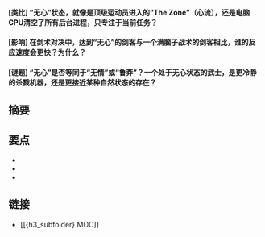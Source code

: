 #### [类比] “无心”状态，就像是顶级运动员进入的“The Zone”（心流），还是电脑CPU清空了所有后台进程，只专注于当前任务？


#### [影响] 在剑术对决中，达到“无心”的剑客与一个满脑子战术的剑客相比，谁的反应速度会更快？为什么？


#### [谜题] “无心”是否等同于“无情”或“鲁莽”？一个处于无心状态的武士，是更冷静的杀戮机器，还是更接近某种自然状态的存在？


## 摘要


## 要点

- 
- 
- 

## 链接

- [[{h3_subfolder} MOC]]
